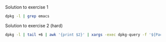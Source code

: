 Solution to exercise 1
```bash
dpkg -l | grep emacs
``` 


Solution to exercise 2 (hard)

```bash
dpkg -l | tail +6 | awk '{print $2}' | xargs -exec dpkg-query -f '${Package} ${Installed-Size}\n' -W | sort -k 2 -n -r | head -5
```
